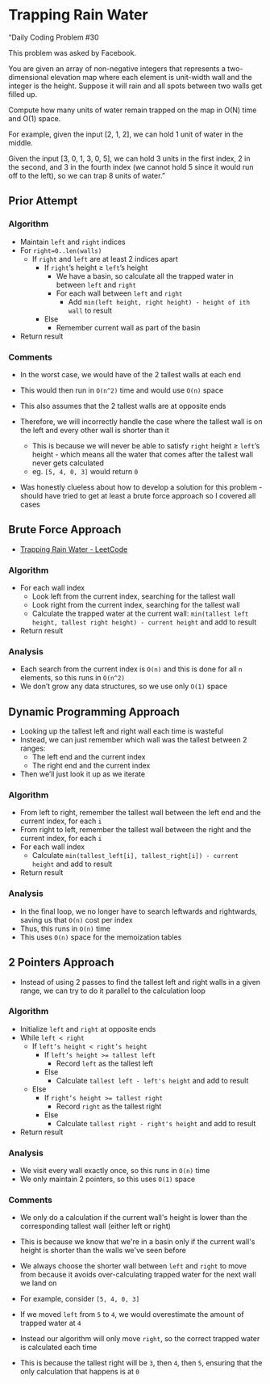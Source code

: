# Trapping Rain Water

“Daily Coding Problem #30

This problem was asked by Facebook.

You are given an array of non-negative integers that represents a two-dimensional elevation map where each element is unit-width wall and the integer is the height. Suppose it will rain and all spots between two walls get filled up.

Compute how many units of water remain trapped on the map in O(N) time and O(1) space.

For example, given the input [2, 1, 2], we can hold 1 unit of water in the middle.

Given the input [3, 0, 1, 3, 0, 5], we can hold 3 units in the first index, 2 in the second, and 3 in the fourth index (we cannot hold 5 since it would run off to the left), so we can trap 8 units of water.”

## Prior Attempt

### Algorithm

* Maintain `left` and `right` indices
* For `right=0..len(walls)`
	* If `right` and `left` are at least 2 indices apart
		* If `right`’s height ≥ `left`’s height
			* We have a basin, so calculate all the trapped water in between `left` and `right`
			* For each wall between `left` and `right`
				* Add `min(left height, right height) - height of ith wall` to result
		* Else
			* Remember current wall as part of the basin
* Return result

### Comments

* In the worst case, we would have of the 2 tallest walls at each end
* This would then run in `O(n^2)` time and would use `O(n)` space

* This also assumes that the 2 tallest walls are at opposite ends
* Therefore, we will incorrectly handle the case where the tallest wall is on the left and every other wall is shorter than it
	* This is because we will never be able to satisfy `right` height ≥ `left`’s height - which means all the water that comes after the tallest wall never gets calculated
	* eg. `[5, 4, 0, 3]` would return `0`

* Was honestly clueless about how to develop a solution for this problem - should have tried to get at least a brute force approach so I covered all cases

## Brute Force Approach

* [Trapping Rain Water - LeetCode](https://leetcode.com/problems/trapping-rain-water/description/)

### Algorithm

* For each wall index
	* Look left from the current index, searching for the tallest wall
	* Look right from the current index, searching for the tallest wall
	* Calculate the trapped water at the current wall: `min(tallest left height, tallest right height) - current height` and add to result
* Return result

### Analysis

* Each search from the current index is `O(n)` and this is done for all `n` elements, so this runs in `O(n^2)`
* We don’t grow any data structures, so we use only `O(1)` space

## Dynamic Programming Approach

* Looking up the tallest left and right wall each time is wasteful
* Instead, we can just remember which wall was the tallest between 2 ranges:
	* The left end and the current index
	* The right end and the current index
* Then we’ll just look it up as we iterate

### Algorithm

* From left to right, remember the tallest wall between the left end and the current index, for each `i`
* From right to left, remember the tallest wall between the right and the current index, for each `i`
* For each wall index
	* Calculate `min(tallest_left[i], tallest_right[i]) - current height` and add to result
* Return result

### Analysis

* In the final loop, we no longer have to search leftwards and rightwards, saving us that `O(n)` cost per index
* Thus, this runs in `O(n)` time
* This uses `O(n)` space for the memoization tables

## 2 Pointers Approach

* Instead of using 2 passes to find the tallest left and right walls in a given range, we can try to do it parallel to the calculation loop

### Algorithm

* Initialize `left` and `right` at opposite ends
* While `left < right`
	* If `left’s height < right’s height`
		* If `left’s height >= tallest left`
			* Record `left` as the tallest left
		* Else
			* Calculate `tallest left - left's height` and add to result
	* Else
		* If `right’s height >= tallest right`
			* Record `right` as the tallest right
		* Else
			* Calculate `tallest right - right's height` and add to result
* Return result

### Analysis

* We visit every wall exactly once, so this runs in `O(n)` time
* We only maintain 2 pointers, so this uses `O(1)` space

### Comments

* We only do a calculation if the current wall's height is lower than the corresponding tallest wall (either left or right)
* This is because we know that we're in a basin only if the current wall's height is shorter than the walls we've seen before

* We always choose the shorter wall between `left` and `right` to move from because it avoids over-calculating trapped water for the next wall we land on
* For example, consider `[5, 4, 0, 3]`
* If we moved `left` from `5` to `4`, we would overestimate the amount of trapped water at `4`
* Instead our algorithm will only move `right`, so the correct trapped water is calculated each time
* This is because the tallest right will be `3`, then `4`, then `5`, ensuring that the only calculation that happens is at `0`
